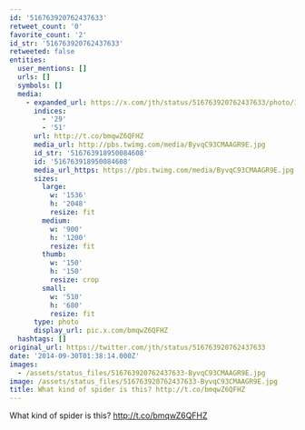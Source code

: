 ```yaml
---
id: '516763920762437633'
retweet_count: '0'
favorite_count: '2'
id_str: '516763920762437633'
retweeted: false
entities:
  user_mentions: []
  urls: []
  symbols: []
  media:
    - expanded_url: https://x.com/jth/status/516763920762437633/photo/1
      indices:
        - '29'
        - '51'
      url: http://t.co/bmqwZ6QFHZ
      media_url: http://pbs.twimg.com/media/ByvqC93CMAAGR9E.jpg
      id_str: '516763918950084608'
      id: '516763918950084608'
      media_url_https: https://pbs.twimg.com/media/ByvqC93CMAAGR9E.jpg
      sizes:
        large:
          w: '1536'
          h: '2048'
          resize: fit
        medium:
          w: '900'
          h: '1200'
          resize: fit
        thumb:
          w: '150'
          h: '150'
          resize: crop
        small:
          w: '510'
          h: '680'
          resize: fit
      type: photo
      display_url: pic.x.com/bmqwZ6QFHZ
  hashtags: []
original_url: https://twitter.com/jth/status/516763920762437633
date: '2014-09-30T01:38:14.000Z'
images:
  - /assets/status_files/516763920762437633-ByvqC93CMAAGR9E.jpg
image: /assets/status_files/516763920762437633-ByvqC93CMAAGR9E.jpg
title: What kind of spider is this? http://t.co/bmqwZ6QFHZ
---
```


What kind of spider is this? http://t.co/bmqwZ6QFHZ